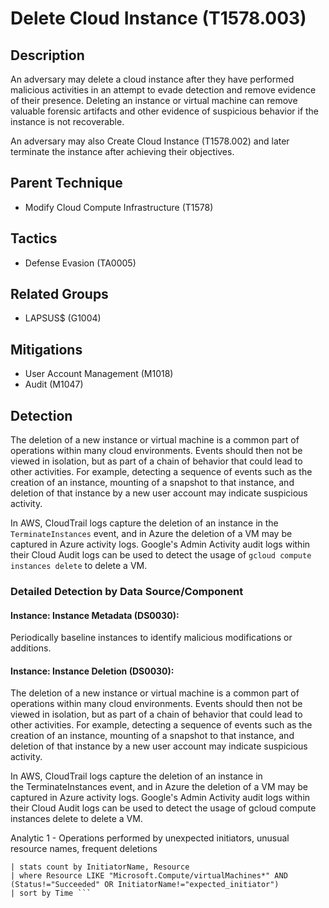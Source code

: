 # Delete Cloud Instance (T1578.003)

## Description
An adversary may delete a cloud instance after they have performed malicious activities in an attempt to evade detection and remove evidence of their presence.  Deleting an instance or virtual machine can remove valuable forensic artifacts and other evidence of suspicious behavior if the instance is not recoverable.

An adversary may also Create Cloud Instance (T1578.002) and later terminate the instance after achieving their objectives.

## Parent Technique
- Modify Cloud Compute Infrastructure (T1578)

## Tactics
- Defense Evasion (TA0005)

## Related Groups
- LAPSUS$ (G1004)

## Mitigations
- User Account Management (M1018)
- Audit (M1047)

## Detection
The deletion of a new instance or virtual machine is a common part of operations within many cloud environments. Events should then not be viewed in isolation, but as part of a chain of behavior that could lead to other activities. For example, detecting a sequence of events such as the creation of an instance, mounting of a snapshot to that instance, and deletion of that instance by a new user account may indicate suspicious activity.

In AWS, CloudTrail logs capture the deletion of an instance in the ```TerminateInstances``` event, and in Azure the deletion of a VM may be captured in Azure activity logs. Google's Admin Activity audit logs within their Cloud Audit logs can be used to detect the usage of ```gcloud compute instances delete``` to delete a VM.

### Detailed Detection by Data Source/Component
#### Instance: Instance Metadata (DS0030): 
Periodically baseline instances to identify malicious modifications or additions.

#### Instance: Instance Deletion (DS0030): 
The deletion of a new instance or virtual machine is a common part of operations within many cloud environments. Events should then not be viewed in isolation, but as part of a chain of behavior that could lead to other activities. For example, detecting a sequence of events such as the creation of an instance, mounting of a snapshot to that instance, and deletion of that instance by a new user account may indicate suspicious activity.

In AWS, CloudTrail logs capture the deletion of an instance in the TerminateInstances event, and in Azure the deletion of a VM may be captured in Azure activity logs.  Google's Admin Activity audit logs within their Cloud Audit logs can be used to detect the usage of gcloud compute instances delete to delete a VM.

Analytic 1 - Operations performed by unexpected initiators, unusual resource names, frequent deletions

```index="azure_activity_logs" (OperationName="Delete Virtual Machine" OR OperationName="Delete Disk" OR OperationName="Delete Role Assignment")
| stats count by InitiatorName, Resource
| where Resource LIKE "Microsoft.Compute/virtualMachines*" AND (Status!="Succeeded" OR InitiatorName!="expected_initiator")
| sort by Time ```

